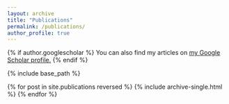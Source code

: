 ```yaml
---
layout: archive
title: "Publications"
permalink: /publications/
author_profile: true
---
```


{% if author.googlescholar %}
  You can also find my articles on <u><a href="{{author.googlescholar}}">my Google Scholar profile</a>.</u>
{% endif %}
  
{% include base_path %}

{% for post in site.publications reversed %}
  {% include archive-single.html %}
{% endfor %}
